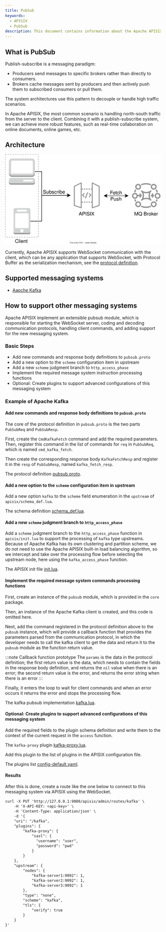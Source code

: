 ```yaml
---
title: PubSub
keywords:
  - APISIX
  - PubSub
description: This document contains information about the Apache APISIX pubsub framework.
---
```


<!--
#
# Licensed to the Apache Software Foundation (ASF) under one or more
# contributor license agreements.  See the NOTICE file distributed with
# this work for additional information regarding copyright ownership.
# The ASF licenses this file to You under the Apache License, Version 2.0
# (the "License"); you may not use this file except in compliance with
# the License.  You may obtain a copy of the License at
#
#     http://www.apache.org/licenses/LICENSE-2.0
#
# Unless required by applicable law or agreed to in writing, software
# distributed under the License is distributed on an "AS IS" BASIS,
# WITHOUT WARRANTIES OR CONDITIONS OF ANY KIND, either express or implied.
# See the License for the specific language governing permissions and
# limitations under the License.
#
-->

## What is PubSub

Publish-subscribe is a messaging paradigm:

- Producers send messages to specific brokers rather than directly to consumers.
- Brokers cache messages sent by producers and then actively push them to subscribed consumers or pull them.

The system architectures use this pattern to decouple or handle high traffic scenarios.

In Apache APISIX, the most common scenario is handling north-south traffic from the server to the client. Combining it with a publish-subscribe system, we can achieve more robust features, such as real-time collaboration on online documents, online games, etc.

## Architecture

![pubsub architecture](../../assets/images/pubsub-architecture.svg)

Currently, Apache APISIX supports WebSocket communication with the client, which can be any application that supports WebSocket, with Protocol Buffer as the serialization mechanism, see the [protocol definition](https://github.com/apache/apisix/blob/master/apisix/include/apisix/model/pubsub.proto).

## Supported messaging systems

- [Aapche Kafka](pubsub/kafka.md)

## How to support other messaging systems

Apache APISIX implement an extensible pubsub module, which is responsible for starting the WebSocket server, coding and decoding communication protocols, handling client commands, and adding support for the new messaging system.

### Basic Steps

- Add new commands and response body definitions to `pubsub.proto`
- Add a new option to the `scheme` configuration item in upstream
- Add a new `scheme` judgment branch to `http_access_phase`
- Implement the required message system instruction processing functions
- Optional: Create plugins to support advanced configurations of this messaging system

### Example of Apache Kafka

#### Add new commands and response body definitions to `pubsub.proto`

The core of the protocol definition in `pubsub.proto` is the two parts `PubSubReq` and `PubSubResp`.

First, create the `CmdKafkaFetch` command and add the required parameters. Then, register this command in the list of commands for `req` in `PubSubReq`, which is named `cmd_kafka_fetch`.

Then create the corresponding response body `KafkaFetchResp` and register it in the `resp` of `PubSubResp`, named `kafka_fetch_resp`.

The protocol definition [pubsub.proto](https://github.com/apache/apisix/blob/master/apisix/include/apisix/model/pubsub.proto).

#### Add a new option to the `scheme` configuration item in upstream

Add a new option `kafka` to the `scheme` field enumeration in the `upstream` of `apisix/schema_def.lua`.

The schema definition [schema_def.lua](https://github.com/apache/apisix/blob/master/apisix/schema_def.lua).

#### Add a new `scheme` judgment branch to `http_access_phase`

Add a `scheme` judgment branch to the `http_access_phase` function in `apisix/init.lua` to support the processing of `kafka` type upstreams. Because of Apache Kafka has its own clustering and partition scheme, we do not need to use the Apache APISIX built-in load balancing algorithm, so we intercept and take over the processing flow before selecting the upstream node, here using the `kafka_access_phase` function.

The APISIX init file [init.lua](https://github.com/apache/apisix/blob/master/apisix/init.lua).

#### Implement the required message system commands processing functions

First, create an instance of the `pubsub` module, which is provided in the `core` package.

Then, an instance of the Apache Kafka client is created, and this code is omitted here.

Next, add the command registered in the protocol definition above to the `pubsub` instance, which will provide a callback function that provides the parameters parsed from the communication protocol, in which the developer needs to call the kafka client to get the data and return it to the `pubsub` module as the function return value.

:::note Callback function prototype
The `params` is the data in the protocol definition; the first return value is the data, which needs to contain the fields in the response body definition, and returns the `nil` value when there is an error; the second return value is the error, and returns the error string when there is an error
:::

Finally, it enters the loop to wait for client commands and when an error occurs it returns the error and stops the processing flow.

The kafka pubsub implementation [kafka.lua](https://github.com/apache/apisix/blob/master/apisix/pubsub/kafka.lua).

#### Optional: Create plugins to support advanced configurations of this messaging system

Add the required fields to the plugin schema definition and write them to the context of the current request in the `access` function.

The `kafka-proxy` plugin [kafka-proxy.lua](https://github.com/apache/apisix/blob/master/apisix/plugins/kafka-proxy.lua). 

Add this plugin to the list of plugins in the APISIX configuration file.

The plugins list [config-default.yaml](https://github.com/apache/apisix/blob/master/conf/config-default.yaml). 

#### Results

After this is done, create a route like the one below to connect to this messaging system via APISIX using the WebSocket.

```shell
curl -X PUT 'http://127.0.0.1:9080/apisix/admin/routes/kafka' \
    -H 'X-API-KEY: <api-key>' \
    -H 'Content-Type: application/json' \
    -d '{
    "uri": "/kafka",
    "plugins": {
        "kafka-proxy": {
            "sasl": {
              "username": "user",
              "password": "pwd"
            }
        }
    },
    "upstream": {
        "nodes": {
            "kafka-server1:9092": 1,
            "kafka-server2:9092": 1,
            "kafka-server3:9092": 1
        },
        "type": "none",
        "scheme": "kafka",
        "tls": {
            "verify": true
        }
    }
}'
```
